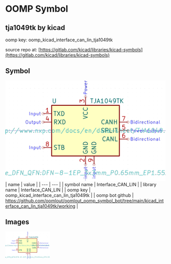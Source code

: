 # OOMP Symbol  
## tja1049tk  by kicad  
  
oomp key: oomp_kicad_interface_can_lin_tja1049tk  
  
source repo at: [https://gitlab.com/kicad/libraries/kicad-symbols](https://gitlab.com/kicad/libraries/kicad-symbols)  
## Symbol  
  
[![working.png](working_600.png)](working.png)  
| name | value | 
| --- | --- | 
| symbol name | Interface_CAN_LIN | 
| library name | Interface_CAN_LIN | 
| oomp key | oomp_kicad_interface_can_lin_tja1049tk | 
| oomp bot github | https://github.com/oomlout/oomlout_oomp_symbol_bot/tree/main/kicad_interface_can_lin_tja1049tk/working | 
## Images  
  
[![working.png](working_140.png)](working.png)  
